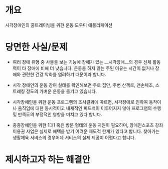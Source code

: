 # 개요

시각장애인의 홈트레이닝을 위한 운동 도우미 애플리케이션

# 당면한 사실/문제

- 여러 장애 유형 중 사물을 보는 기능에 장애가 있는 __시각장애__의 경우 신체 활동력이 타 장애에 비해 더 낮습니다. 운동을 하지 않는 주된 이유는 시간이 없거나 장애와 관련한 건강 악화를 염려하기 때문이라 합니다. 

- 시각 장애인의 운동 참여 실태를 확인해보면 주로 집안, 주변 산책로, 맨손체조, 스트레칭 정도의 가벼운 운동을 즐기고 있습니다. 

- 시각장애인을 위한 운동 프로그램의 조사결과에 따르면, 시각장애로 인하여 동작이나 움직임에 대한 동시적이고 내재적인 피드백이 이루어지지 않아 프로그램의 수행 및 만족도의 부정적인 영향을 미치고 있다 합니다.

- 중증장애인을 위한 1대1 혹은 방문 형태의 운동 지원이 필요하며, 장애인스포츠 강좌이용권 사업은 실제로 혜택을 받기 어려운 제도적 한계가 있다고 합니다. 찾아가는 생활체육 서비스의 경우어데 서비스의 실제 제공이 어렵다고 합니다.

# 제시하고자 하는 해결안

